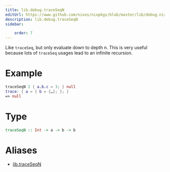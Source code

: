 ```yaml
---
title: lib.debug.traceSeqN
editUrl: https://www.github.com/nixos/nixpkgs/blob/master/lib/debug.nix#L149C15
description: lib.debug.traceSeqN
sidebar:

    order: 7
---
```


Like `traceSeq`, but only evaluate down to depth n.
This is very useful because lots of `traceSeq` usages
lead to an infinite recursion.

# Example

```nix
traceSeqN 2 { a.b.c = 3; } null
trace: { a = { b = {…}; }; }
=> null
```

# Type

```haskell
traceSeqN :: Int -> a -> b -> b
```


# Aliases

- [lib.traceSeqN](reference/lib/lib-traceSeqN)


